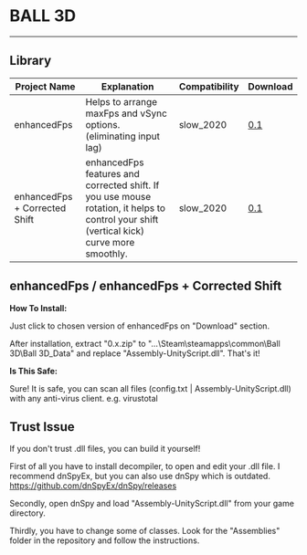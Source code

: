 # BALL 3D

---

## Library

| Project Name       | Explanation                             | Compatibility  | Download                  |
|-----------------|--------------------------------------|----------------|----------------------------|
| enhancedFps | Helps to arrange maxFps and vSync options. (eliminating input lag) | slow_2020       | [0.1](https://github.com/yoareh/ball3d/raw/main/enhancedFps/0.1/0.1.zip) |
| enhancedFps + Corrected Shift | enhancedFps features and corrected shift. If you use mouse rotation, it helps to control your shift (vertical kick) curve more smoothly. | slow_2020       | [0.1](https://github.com/yoareh/ball3d/raw/main/enhancedFps/0.1[shiftcorrected]/0.1[shiftcorrected].zip) |

## enhancedFps / enhancedFps + Corrected Shift
**How To Install:**

Just click to chosen version of enhancedFps on "Download" section.

After installation, extract "0.x.zip" to "...\Steam\steamapps\common\Ball 3D\Ball 3D_Data" and replace "Assembly-UnityScript.dll". That's it!

**Is This Safe:**

Sure! It is safe, you can scan all files (config.txt | Assembly-UnityScript.dll) with any anti-virus client. e.g. virustotal

## Trust Issue
If you don't trust .dll files, you can build it yourself!

First of all you have to install decompiler, to open and edit your .dll file. I recommend dnSpyEx, but you can also use dnSpy which is outdated.
https://github.com/dnSpyEx/dnSpy/releases

Secondly, open dnSpy and load "Assembly-UnityScript.dll" from your game directory.

Thirdly, you have to change some of classes. Look for the "Assemblies" folder in the repository and follow the instructions. 
